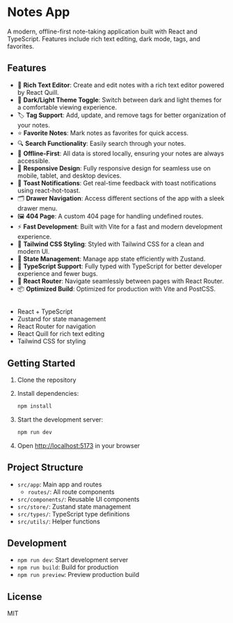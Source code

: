 # Notes App

A modern, offline-first note-taking application built with React and TypeScript. Features include rich text editing, dark mode, tags, and favorites.

## Features

- 📝 **Rich Text Editor**: Create and edit notes with a rich text editor powered by React Quill.
- 🌙 **Dark/Light Theme Toggle**: Switch between dark and light themes for a comfortable viewing experience.
- 🏷️ **Tag Support**: Add, update, and remove tags for better organization of your notes.
- ⭐ **Favorite Notes**: Mark notes as favorites for quick access.
- 🔍 **Search Functionality**: Easily search through your notes.
- 💾 **Offline-First**: All data is stored locally, ensuring your notes are always accessible.
- 📱 **Responsive Design**: Fully responsive design for seamless use on mobile, tablet, and desktop devices.
- 🔔 **Toast Notifications**: Get real-time feedback with toast notifications using react-hot-toast.
- 🗂️ **Drawer Navigation**: Access different sections of the app with a sleek drawer menu.
- 🖼️ **404 Page**: A custom 404 page for handling undefined routes.
- ⚡ **Fast Development**: Built with Vite for a fast and modern development experience.
- 🎨 **Tailwind CSS Styling**: Styled with Tailwind CSS for a clean and modern UI.
- 🔄 **State Management**: Manage app state efficiently with Zustand.
- 🔧 **TypeScript Support**: Fully typed with TypeScript for better developer experience and fewer bugs.
- 🔗 **React Router**: Navigate seamlessly between pages with React Router.
- 📦 **Optimized Build**: Optimized for production with Vite and PostCSS.

## 

- React + TypeScript
- Zustand for state management
- React Router for navigation
- React Quill for rich text editing
- Tailwind CSS for styling

## Getting Started

1. Clone the repository
2. Install dependencies:
   ```bash
   npm install
   ```

3. Start the development server:
   ```bash
   npm run dev
   ```

4. Open [http://localhost:5173](http://localhost:5173) in your browser

## Project Structure

- `src/app`: Main app and routes
  - `routes/`: All route components
- `src/components/`: Reusable UI components
- `src/store/`: Zustand state management
- `src/types/`: TypeScript type definitions
- `src/utils/`: Helper functions

## Development

- `npm run dev`: Start development server
- `npm run build`: Build for production
- `npm run preview`: Preview production build

## License

MIT
